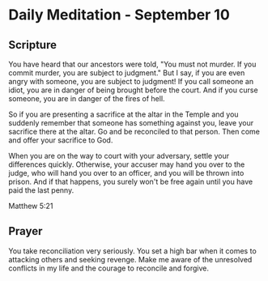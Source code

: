 # Daily Meditation - September 10

## Scripture

You have heard that our ancestors were told, "You must not murder. If you commit murder, you are
subject to judgment." But I say, if you are even angry with someone, you are subject to judgment!
If you call someone an idiot, you are in danger of being brought before the court. And if you curse
someone, you are in danger of the fires of hell.

So if you are presenting a sacrifice at the altar in the Temple and you suddenly remember
that someone has something against you, leave your sacrifice there at the altar. Go and be
reconciled to that person. Then come and offer your sacrifice to God.

When you are on the way
to court with your adversary, settle your differences quickly. Otherwise, your accuser may hand
you over to the judge, who will hand you over to an officer, and you will be thrown into prison.
And if that happens, you surely won't be free again until you have paid the last penny.

Matthew 5:21


## Prayer

You take reconciliation very seriously.  You set a high bar when it comes to attacking others and 
seeking revenge. Make me aware of the unresolved conflicts in my life and the courage to reconcile
and forgive.

